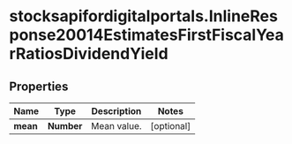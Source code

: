 # stocksapifordigitalportals.InlineResponse20014EstimatesFirstFiscalYearRatiosDividendYield

## Properties

Name | Type | Description | Notes
------------ | ------------- | ------------- | -------------
**mean** | **Number** | Mean value. | [optional] 



